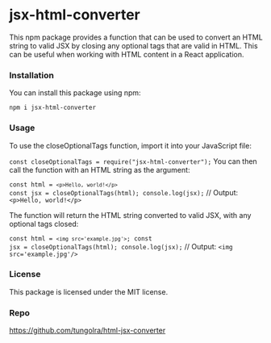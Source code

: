 # jsx-html-converter

This npm package provides a function that can be used to convert an HTML string to valid JSX by closing any optional tags that are valid in HTML. This can be useful when working with HTML content in a React application.

### Installation
You can install this package using npm:

<code>npm i jsx-html-converter</code>

### Usage
To use the closeOptionalTags function, import it into your JavaScript file:

<code>const closeOptionalTags = require("jsx-html-converter");</code>
You can then call the function with an HTML string as the argument:

<code>const html = `<p>Hello, world!</p>`
const jsx = closeOptionalTags(html);
console.log(jsx);</code>
// Output: 
`<p>Hello, world!</p>`

The function will return the HTML string converted to valid JSX, with any optional tags closed:


<code>const html = `<img src='example.jpg'>`;
const jsx = closeOptionalTags(html);
console.log(jsx);</code>
// Output:
 `<img src='example.jpg'/>`

### License
This package is licensed under the MIT license.

### Repo
https://github.com/tungolra/html-jsx-converter
